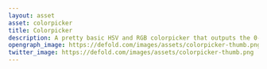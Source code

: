 ```yaml
---
layout: asset
asset: colorpicker
title: Colorpicker
description: A pretty basic HSV and RGB colorpicker that outputs the 0-1 vector4s that Defold uses for colors.
opengraph_image: https://defold.com/images/assets/colorpicker-thumb.png
twitter_image: https://defold.com/images/assets/colorpicker-thumb.png
---
```

